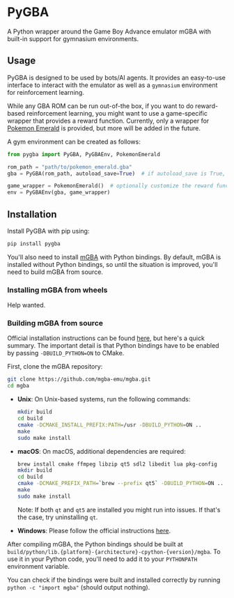 # PyGBA

A Python wrapper around the Game Boy Advance emulator mGBA with built-in support for gymnasium environments.


## Usage

PyGBA is designed to be used by bots/AI agents. It provides an easy-to-use interface to interact with the emulator as well as a `gymnasium` environment for reinforcement learning.

While any GBA ROM can be run out-of-the box, if you want to do reward-based reinforcement learning, you might want to use a game-specific wrapper that provides a reward function. Currently, only a wrapper for [Pokemon Emerald](https://vimm.net/vault/5625) is provided, but more will be added in the future.

A gym environment can be created as follows:
```python
from pygba import PyGBA, PyGBAEnv, PokemonEmerald

rom_path = "path/to/pokemon_emerald.gba"
gba = PyGBA(rom_path, autoload_save=True)  # if autoload_save is True, a save file will be loaded if one exists next to the ROM

game_wrapper = PokemonEmerald()  # optionally customize the reward function by passing additional arguments
env = PyGBAEnv(gba, game_wrapper)
```

## Installation

Install PyGBA with pip using:
```bash
pip install pygba
```

You'll also need to install [mGBA](https://mgba.io/) with Python bindings. By default, mGBA is installed without Python bindings, so until the situation is improved, you'll need to build mGBA from source.

### Installing mGBA from wheels
Help wanted.

### Building mGBA from source

Official installation instructions can be found [here](https://github.com/mgba-emu/mgba/#compiling), but here's a quick summary.
The important detail is that Python bindings have to be enabled by passing `-DBUILD_PYTHON=ON` to CMake.

First, clone the mGBA repository:
```bash
git clone https://github.com/mgba-emu/mgba.git
cd mgba
```

- **Unix**:
    On Unix-based systems, run the following commands:
    ```bash
    mkdir build
    cd build
    cmake -DCMAKE_INSTALL_PREFIX:PATH=/usr -DBUILD_PYTHON=ON ..
    make
    sudo make install
    ```

- **macOS**:
    On macOS, additional dependencies are required:
    ```bash
    brew install cmake ffmpeg libzip qt5 sdl2 libedit lua pkg-config
    mkdir build
    cd build
    cmake -DCMAKE_PREFIX_PATH=`brew --prefix qt5` -DBUILD_PYTHON=ON ..
    make
    sudo make install
    ```
    Note: If both `qt` and `qt5` are installed you might run into issues. If that's the case, try uninstalling `qt`.

- **Windows**:
    Please follow the official instructions [here](https://github.com/mgba-emu/mgba/#windows-developer-building).

After compiling mGBA, the Python bindings should be built at `build/python/lib.{platform}-{architecture}-cpython-{version}/mgba`.
To use it in your Python code, you'll need to add it to your `PYTHONPATH` environment variable.

You can check if the bindings were built and installed correctly by running `python -c "import mgba"` (should output nothing).
